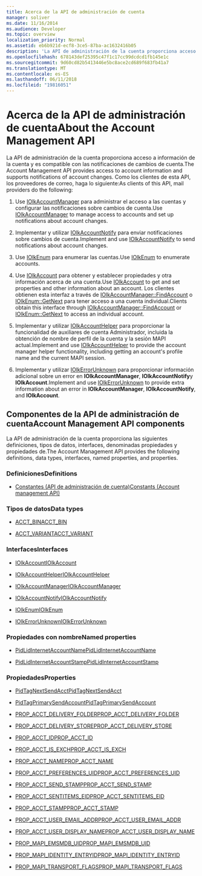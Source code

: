 ```yaml
---
title: Acerca de la API de administración de cuenta
manager: soliver
ms.date: 11/16/2014
ms.audience: Developer
ms.topic: overview
localization_priority: Normal
ms.assetid: eb6b921d-ecf8-3ce5-87ba-ac1632416b05
description: 'La API de administración de la cuenta proporciona acceso a información de la cuenta y es compatible con las notificaciones de cambios de cuenta. Como los clientes de esta API, los proveedores de correo, haga lo siguiente:'
ms.openlocfilehash: 678143def25395c47f1c17cc99dcdcd1fb145e1c
ms.sourcegitcommit: 9d60cd82b5413446e5bc8ace2cd689f683fb41a7
ms.translationtype: MT
ms.contentlocale: es-ES
ms.lasthandoff: 06/11/2018
ms.locfileid: "19816051"
---
```

# <a name="about-the-account-management-api"></a><span data-ttu-id="00ffd-104">Acerca de la API de administración de cuenta</span><span class="sxs-lookup"><span data-stu-id="00ffd-104">About the Account Management API</span></span>

<span data-ttu-id="00ffd-105">La API de administración de la cuenta proporciona acceso a información de la cuenta y es compatible con las notificaciones de cambios de cuenta.</span><span class="sxs-lookup"><span data-stu-id="00ffd-105">The Account Management API provides access to account information and supports notifications of account changes.</span></span> <span data-ttu-id="00ffd-106">Como los clientes de esta API, los proveedores de correo, haga lo siguiente:</span><span class="sxs-lookup"><span data-stu-id="00ffd-106">As clients of this API, mail providers do the following:</span></span>
  
1. <span data-ttu-id="00ffd-107">Use [IOlkAccountManager](iolkaccountmanager.md) para administrar el acceso a las cuentas y configurar las notificaciones sobre cambios de cuenta.</span><span class="sxs-lookup"><span data-stu-id="00ffd-107">Use [IOlkAccountManager](iolkaccountmanager.md) to manage access to accounts and set up notifications about account changes.</span></span> 
    
2. <span data-ttu-id="00ffd-108">Implementar y utilizar [IOlkAccountNotify](iolkaccountnotify.md) para enviar notificaciones sobre cambios de cuenta.</span><span class="sxs-lookup"><span data-stu-id="00ffd-108">Implement and use [IOlkAccountNotify](iolkaccountnotify.md) to send notifications about account changes.</span></span> 
    
3. <span data-ttu-id="00ffd-109">Use [IOlkEnum](iolkenum.md) para enumerar las cuentas.</span><span class="sxs-lookup"><span data-stu-id="00ffd-109">Use [IOlkEnum](iolkenum.md) to enumerate accounts.</span></span> 
    
4. <span data-ttu-id="00ffd-110">Use [IOlkAccount](iolkaccount.md) para obtener y establecer propiedades y otra información acerca de una cuenta.</span><span class="sxs-lookup"><span data-stu-id="00ffd-110">Use [IOlkAccount](iolkaccount.md) to get and set properties and other information about an account.</span></span> <span data-ttu-id="00ffd-111">Los clientes obtienen esta interfaz a través de [IOlkAccountManager::FindAccount](iolkaccountmanager-findaccount.md) o [IOlkEnum::GetNext](iolkenum-getnext.md) para tener acceso a una cuenta individual.</span><span class="sxs-lookup"><span data-stu-id="00ffd-111">Clients obtain this interface through [IOlkAccountManager::FindAccount](iolkaccountmanager-findaccount.md) or [IOlkEnum::GetNext](iolkenum-getnext.md) to access an individual account.</span></span> 
    
5. <span data-ttu-id="00ffd-112">Implementar y utilizar [IOlkAccountHelper](iolkaccounthelper.md) para proporcionar la funcionalidad de auxiliares de cuenta Administrador, incluida la obtención de nombre de perfil de la cuenta y la sesión MAPI actual.</span><span class="sxs-lookup"><span data-stu-id="00ffd-112">Implement and use [IOlkAccountHelper](iolkaccounthelper.md) to provide the account manager helper functionality, including getting an account's profile name and the current MAPI session.</span></span> 
    
6. <span data-ttu-id="00ffd-113">Implementar y utilizar [IOlkErrorUnknown](iolkerrorunknown.md) para proporcionar información adicional sobre un error en **IOlkAccountManager**, **IOlkAccountNotify**y **IOlkAccount**.</span><span class="sxs-lookup"><span data-stu-id="00ffd-113">Implement and use [IOlkErrorUnknown](iolkerrorunknown.md) to provide extra information about an error in **IOlkAccountManager**, **IOlkAccountNotify**, and **IOlkAccount**.</span></span> 

##  <a name="account-management-api-components"></a><span data-ttu-id="00ffd-114">Componentes de la API de administración de cuenta</span><span class="sxs-lookup"><span data-stu-id="00ffd-114">Account Management API components</span></span>

<span data-ttu-id="00ffd-115">La API de administración de la cuenta proporciona las siguientes definiciones, tipos de datos, interfaces, denominadas propiedades y propiedades de.</span><span class="sxs-lookup"><span data-stu-id="00ffd-115">The Account Management API provides the following definitions, data types, interfaces, named properties, and properties.</span></span>
  
### <a name="definitions"></a><span data-ttu-id="00ffd-116">Definiciones</span><span class="sxs-lookup"><span data-stu-id="00ffd-116">Definitions</span></span>
  
- [<span data-ttu-id="00ffd-117">Constantes (API de administración de cuenta)</span><span class="sxs-lookup"><span data-stu-id="00ffd-117">Constants (Account management API)</span></span>](constants-account-management-api.md)
    
### <a name="data-types"></a><span data-ttu-id="00ffd-118">Tipos de datos</span><span class="sxs-lookup"><span data-stu-id="00ffd-118">Data types</span></span>
  
- [<span data-ttu-id="00ffd-119">ACCT_BIN</span><span class="sxs-lookup"><span data-stu-id="00ffd-119">ACCT_BIN</span></span>](acct_bin.md)
    
- [<span data-ttu-id="00ffd-120">ACCT_VARIANT</span><span class="sxs-lookup"><span data-stu-id="00ffd-120">ACCT_VARIANT</span></span>](acct_variant.md)
    
### <a name="interfaces"></a><span data-ttu-id="00ffd-121">Interfaces</span><span class="sxs-lookup"><span data-stu-id="00ffd-121">Interfaces</span></span>
  
- [<span data-ttu-id="00ffd-122">IOlkAccount</span><span class="sxs-lookup"><span data-stu-id="00ffd-122">IOlkAccount</span></span>](iolkaccount.md)
    
- [<span data-ttu-id="00ffd-123">IOlkAccountHelper</span><span class="sxs-lookup"><span data-stu-id="00ffd-123">IOlkAccountHelper</span></span>](iolkaccounthelper.md)
    
- [<span data-ttu-id="00ffd-124">IOlkAccountManager</span><span class="sxs-lookup"><span data-stu-id="00ffd-124">IOlkAccountManager</span></span>](iolkaccountmanager.md)
    
- [<span data-ttu-id="00ffd-125">IOlkAccountNotify</span><span class="sxs-lookup"><span data-stu-id="00ffd-125">IOlkAccountNotify</span></span>](iolkaccountnotify.md)
    
- [<span data-ttu-id="00ffd-126">IOlkEnum</span><span class="sxs-lookup"><span data-stu-id="00ffd-126">IOlkEnum</span></span>](iolkenum.md)
    
- [<span data-ttu-id="00ffd-127">IOlkErrorUnknown</span><span class="sxs-lookup"><span data-stu-id="00ffd-127">IOlkErrorUnknown</span></span>](iolkerrorunknown.md)
    
### <a name="named-properties"></a><span data-ttu-id="00ffd-128">Propiedades con nombre</span><span class="sxs-lookup"><span data-stu-id="00ffd-128">Named properties</span></span>
  
- [<span data-ttu-id="00ffd-129">PidLidInternetAccountName</span><span class="sxs-lookup"><span data-stu-id="00ffd-129">PidLidInternetAccountName</span></span>](pidlidinternetaccountname.md)
    
- [<span data-ttu-id="00ffd-130">PidLidInternetAccountStamp</span><span class="sxs-lookup"><span data-stu-id="00ffd-130">PidLidInternetAccountStamp</span></span>](pidlidinternetaccountstamp.md)
    
### <a name="properties"></a><span data-ttu-id="00ffd-131">Propiedades</span><span class="sxs-lookup"><span data-stu-id="00ffd-131">Properties</span></span>
  
- [<span data-ttu-id="00ffd-132">PidTagNextSendAcct</span><span class="sxs-lookup"><span data-stu-id="00ffd-132">PidTagNextSendAcct</span></span>](pidtagnextsendacct.md)
    
- [<span data-ttu-id="00ffd-133">PidTagPrimarySendAccount</span><span class="sxs-lookup"><span data-stu-id="00ffd-133">PidTagPrimarySendAccount</span></span>](pidtagprimarysendaccount.md)
    
- [<span data-ttu-id="00ffd-134">PROP_ACCT_DELIVERY_FOLDER</span><span class="sxs-lookup"><span data-stu-id="00ffd-134">PROP_ACCT_DELIVERY_FOLDER</span></span>](prop_acct_delivery_folder.md)
    
- [<span data-ttu-id="00ffd-135">PROP_ACCT_DELIVERY_STORE</span><span class="sxs-lookup"><span data-stu-id="00ffd-135">PROP_ACCT_DELIVERY_STORE</span></span>](prop_acct_delivery_store.md)
    
- [<span data-ttu-id="00ffd-136">PROP_ACCT_ID</span><span class="sxs-lookup"><span data-stu-id="00ffd-136">PROP_ACCT_ID</span></span>](prop_acct_id.md)
    
- [<span data-ttu-id="00ffd-137">PROP_ACCT_IS_EXCH</span><span class="sxs-lookup"><span data-stu-id="00ffd-137">PROP_ACCT_IS_EXCH</span></span>](prop_acct_is_exch.md)
    
- [<span data-ttu-id="00ffd-138">PROP_ACCT_NAME</span><span class="sxs-lookup"><span data-stu-id="00ffd-138">PROP_ACCT_NAME</span></span>](prop_acct_name.md)
    
- [<span data-ttu-id="00ffd-139">PROP_ACCT_PREFERENCES_UID</span><span class="sxs-lookup"><span data-stu-id="00ffd-139">PROP_ACCT_PREFERENCES_UID</span></span>](prop_acct_preferences_uid.md)
    
- [<span data-ttu-id="00ffd-140">PROP_ACCT_SEND_STAMP</span><span class="sxs-lookup"><span data-stu-id="00ffd-140">PROP_ACCT_SEND_STAMP</span></span>](prop_acct_send_stamp.md)
    
- [<span data-ttu-id="00ffd-141">PROP_ACCT_SENTITEMS_EID</span><span class="sxs-lookup"><span data-stu-id="00ffd-141">PROP_ACCT_SENTITEMS_EID</span></span>](prop_acct_sentitems_eid.md)
    
- [<span data-ttu-id="00ffd-142">PROP_ACCT_STAMP</span><span class="sxs-lookup"><span data-stu-id="00ffd-142">PROP_ACCT_STAMP</span></span>](prop_acct_stamp.md)
    
- [<span data-ttu-id="00ffd-143">PROP_ACCT_USER_EMAIL_ADDR</span><span class="sxs-lookup"><span data-stu-id="00ffd-143">PROP_ACCT_USER_EMAIL_ADDR</span></span>](prop_acct_user_email_addr.md)
    
- [<span data-ttu-id="00ffd-144">PROP_ACCT_USER_DISPLAY_NAME</span><span class="sxs-lookup"><span data-stu-id="00ffd-144">PROP_ACCT_USER_DISPLAY_NAME</span></span>](prop_acct_user_display_name.md)
    
- [<span data-ttu-id="00ffd-145">PROP_MAPI_EMSMDB_UID</span><span class="sxs-lookup"><span data-stu-id="00ffd-145">PROP_MAPI_EMSMDB_UID</span></span>](prop_mapi_emsmdb_uid.md)
    
- [<span data-ttu-id="00ffd-146">PROP_MAPI_IDENTITY_ENTRYID</span><span class="sxs-lookup"><span data-stu-id="00ffd-146">PROP_MAPI_IDENTITY_ENTRYID</span></span>](prop_mapi_identity_entryid.md)
    
- [<span data-ttu-id="00ffd-147">PROP_MAPI_TRANSPORT_FLAGS</span><span class="sxs-lookup"><span data-stu-id="00ffd-147">PROP_MAPI_TRANSPORT_FLAGS</span></span>](prop_mapi_transport_flags.md)
    

